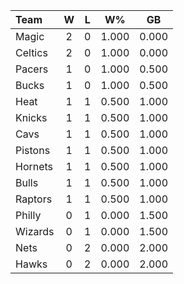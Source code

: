 | Team                             |  W  |  L  |  W%   |  GB   |
|:---------------------------------|:---:|:---:|:-----:|:-----:|
| [](/r/orlandomagic) Magic        |  2  |  0  | 1.000 | 0.000 |
| [](/r/bostonceltics) Celtics     |  2  |  0  | 1.000 | 0.000 |
| [](/r/pacers) Pacers             |  1  |  0  | 1.000 | 0.500 |
| [](/r/mkebucks) Bucks            |  1  |  0  | 1.000 | 0.500 |
| [](/r/heat) Heat                 |  1  |  1  | 0.500 | 1.000 |
| [](/r/nyknicks) Knicks           |  1  |  1  | 0.500 | 1.000 |
| [](/r/clevelandcavs) Cavs        |  1  |  1  | 0.500 | 1.000 |
| [](/r/detroitpistons) Pistons    |  1  |  1  | 0.500 | 1.000 |
| [](/r/charlottehornets) Hornets  |  1  |  1  | 0.500 | 1.000 |
| [](/r/chicagobulls) Bulls        |  1  |  1  | 0.500 | 1.000 |
| [](/r/torontoraptors) Raptors    |  1  |  1  | 0.500 | 1.000 |
| [](/r/sixers) Philly             |  0  |  1  | 0.000 | 1.500 |
| [](/r/washingtonwizards) Wizards |  0  |  1  | 0.000 | 1.500 |
| [](/r/gonets) Nets               |  0  |  2  | 0.000 | 2.000 |
| [](/r/atlantahawks) Hawks        |  0  |  2  | 0.000 | 2.000 |